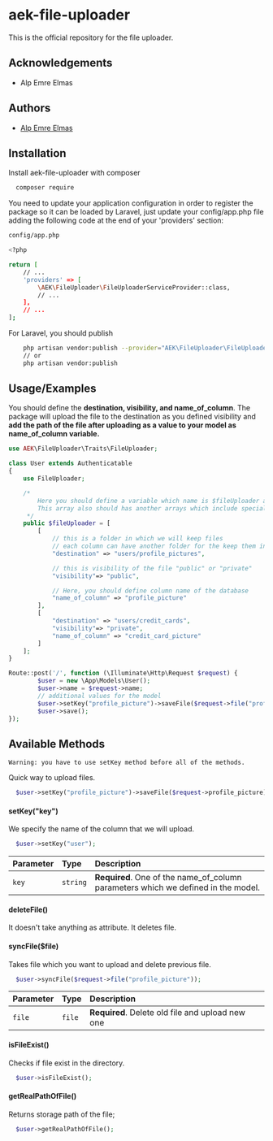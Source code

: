 # aek-file-uploader
This is the official repository for the file uploader. 
## Acknowledgements

- Alp Emre Elmas
## Authors

- [Alp Emre Elmas](https://www.github.com/SoulFly579)


## Installation

Install aek-file-uploader with composer

```bash
  composer require 
```

You need to update your application configuration in order to register the package so it can be loaded by Laravel, just update your config/app.php file adding the following code at the end of your 'providers' section:

```bash
config/app.php

<?php

return [
    // ...
    'providers' => [
        \AEK\FileUploader\FileUploaderServiceProvider::class,
        // ...
    ],
    // ...
];
```

For Laravel, you should publish

```bash 
    php artisan vendor:publish --provider="AEK\FileUploader\FileUploaderServiceProvider"
    // or
    php artisan vendor:publish
```


## Usage/Examples

You should define the **destination, visibility, and name_of_column**. The package will upload the file to the destination as you defined visibility and **add the path of the file after uploading as a value to your model as name_of_column variable.**

```php
use AEK\FileUploader\Traits\FileUploader;

class User extends Authenticatable
{
    use FileUploader;

    /* 
        Here you should define a variable which name is $fileUploader and this should be array.
        This array also should has another arrays which include special configurations for each column that you want to add value to the database.  
     */
    public $fileUploader = [
        [
            // this is a folder in which we will keep files
            // each column can have another folder for the keep them in a tidy
            "destination" => "users/profile_pictures",

            // this is visibility of the file "public" or "private"
            "visibility"=> "public",

            // Here, you should define column name of the database 
            "name_of_column" => "profile_picture"
        ],
        [
            "destination" => "users/credit_cards",
            "visibility"=> "private",
            "name_of_column" => "credit_card_picture"
        ]
    ];
}
```

```php
Route::post('/', function (\Illuminate\Http\Request $request) {
        $user = new \App\Models\User();
        $user->name = $request->name;
        // additional values for the model
        $user->setKey("profile_picture")->saveFile($request->file("profile_picture"));
        $user->save();
});
```


## Available Methods

```
Warning: you have to use setKey method before all of the methods.
```
Quick way to upload files.

```php
  $user->setKey("profile_picture")->saveFile($request->profile_picture);
```

#### setKey("key")

We specify the name of the column that we will upload.

```php
  $user->setKey("user");
```

| Parameter | Type     | Description                       |
| :-------- | :------- | :-------------------------------- |
| `key`      | `string` | **Required**. One of the name_of_column parameters which we defined in the model. |

#### deleteFile()

It doesn't take anything as attribute. It deletes file.

#### syncFile($file)

Takes file which you want to upload and delete previous file.

```php
  $user->syncFile($request->file("profile_picture"));
```

| Parameter | Type     | Description                       |
| :-------- | :------- | :-------------------------------- |
| `file`      | `file` | **Required**. Delete old file and upload new one |

#### isFileExist()

Checks if file exist in the directory.

```php
  $user->isFileExist();
```


#### getRealPathOfFile()

Returns storage path of the file;

```php
  $user->getRealPathOfFile();
```
